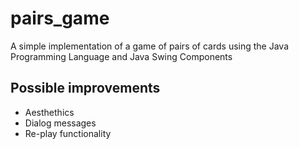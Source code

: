 # pairs_game
A simple implementation of a game of pairs of cards using the Java Programming Language and Java Swing Components

## Possible improvements

- Aesthethics
- Dialog messages
- Re-play functionality
